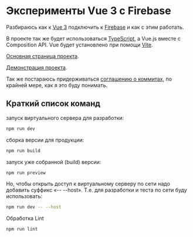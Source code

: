 # Эксперименты Vue 3 с Firebase
Разбираюсь как к [Vue 3](https://vuejs.org/) подключить к [Firebase](https://firebase.google.com/) и как с этим работать.

В проекте так же будет использоваться [TypeScript](https://www.typescriptlang.org), а Vue.js вместе с Composition API. Vue будет установлено при помощи [Vite](https://vitejs.dev/).

[Основная страница проекта](https://laboratorynotices.wordpress.com/2023/08/18/vue-3-firebase-2/).

[Демонстрация проекта](https://laboratorynotices.github.io/Vue-Firebase-II/).

Так же постараюсь придерживаться [соглашению о коммитах](https://www.conventionalcommits.org), по крайней мере, как я это буду понимать.

## Краткий список команд

запуск виртуального сервера для разработки:
```sh
npm run dev
```

сборка версии для продукции:
```sh
npm run build
```

запуск уже собранной (build) версии:
```sh
npm run preview
```

Но, чтобы открыть доступ к виртуальному серверу по сети надо добавить суффикс «-- --host». Т.е. для разработки и теста по сети буду использовать:

```sh
npm run dev -- --host
```

Обработка Lint
```sh
npm run lint
```
